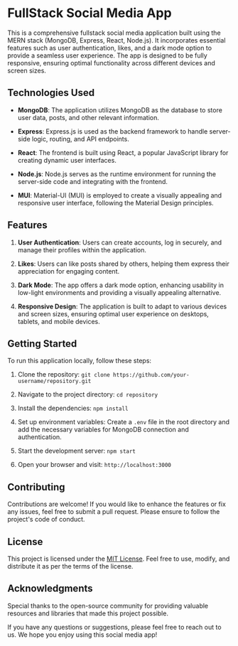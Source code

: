 # FullStack Social Media App

This is a comprehensive fullstack social media application built using the MERN stack (MongoDB, Express, React, Node.js). It incorporates essential features such as user authentication, likes, and a dark mode option to provide a seamless user experience. The app is designed to be fully responsive, ensuring optimal functionality across different devices and screen sizes.

## Technologies Used

- **MongoDB**: The application utilizes MongoDB as the database to store user data, posts, and other relevant information.

- **Express**: Express.js is used as the backend framework to handle server-side logic, routing, and API endpoints.

- **React**: The frontend is built using React, a popular JavaScript library for creating dynamic user interfaces.

- **Node.js**: Node.js serves as the runtime environment for running the server-side code and integrating with the frontend.

- **MUI**: Material-UI (MUI) is employed to create a visually appealing and responsive user interface, following the Material Design principles.

## Features

1. **User Authentication**: Users can create accounts, log in securely, and manage their profiles within the application.

2. **Likes**: Users can like posts shared by others, helping them express their appreciation for engaging content.

3. **Dark Mode**: The app offers a dark mode option, enhancing usability in low-light environments and providing a visually appealing alternative.

4. **Responsive Design**: The application is built to adapt to various devices and screen sizes, ensuring optimal user experience on desktops, tablets, and mobile devices.

## Getting Started

To run this application locally, follow these steps:

1. Clone the repository: `git clone https://github.com/your-username/repository.git`

2. Navigate to the project directory: `cd repository`

3. Install the dependencies: `npm install`

4. Set up environment variables: Create a `.env` file in the root directory and add the necessary variables for MongoDB connection and authentication.

5. Start the development server: `npm start`

6. Open your browser and visit: `http://localhost:3000`

## Contributing

Contributions are welcome! If you would like to enhance the features or fix any issues, feel free to submit a pull request. Please ensure to follow the project's code of conduct.

## License

This project is licensed under the [MIT License](https://opensource.org/licenses/MIT). Feel free to use, modify, and distribute it as per the terms of the license.

## Acknowledgments

Special thanks to the open-source community for providing valuable resources and libraries that made this project possible.

If you have any questions or suggestions, please feel free to reach out to us. We hope you enjoy using this social media app!